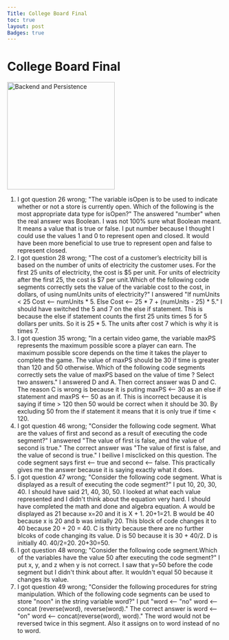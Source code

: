 ```yaml
---
Title: College Board Final
toc: true
layout: post
Badges: true
---
```


# College Board Final

<img src="https://jakewarren2414.github.io/FirstFastpages/images/FinalQuizResults.png" alt="Backend and Persistence" height="250">

1. I got question 26 wrong; "The variable isOpen is to be used to indicate whether or not a store is currently open. Which of the following is the most appropriate data type for isOpen?" The answered "number" when the real answer was Boolean. I was not 100% sure what Boolean meant. It means a value that is true or false. I put number because I thought I could use the values 1 and 0 to represent open and closed. It would have been more beneficial to use true to represent open and false to represent closed. 
2. I got question 28 wrong; "The cost of a customer’s electricity bill is based on the number of units of electricity the customer uses. For the first 25 units of electricity, the cost is $5 per unit. For units of electricity after the first 25, the cost is $7 per unit.Which of the following code segments correctly sets the value of the variable cost to the cost, in dollars, of using numUnits units of electricity?" I answered "If numUnits < 25 Cost <-- numUnits * 5. Else Cost <-- 25 * 7 + (numUnits - 25) * 5." I should have switched the 5 and 7 on the else if statement. This is because the else if statement counts the first 25 units times 5 for 5 dollars per units. So it is 25 * 5. The units after cost 7 which is why it is times 7. 
3. I got question 35 wrong; "In a certain video game, the variable maxPS represents the maximum possible score a player can earn. The maximum possible score depends on the time it takes the player to complete the game. The value of maxPS should be 30 if time is greater than 120 and 50 otherwise. Which of the following code segments correctly sets the value of maxPS based on the value of time ? Select two answers." I answered D and A. Then correct answer was D and C. The reason C is wrong is because it is puting maxPS <-- 30 as an else if statement and maxPS <-- 50 as an if. This is incorrect because it is saying if time > 120 then 50 would be correct when it should be 30. By excluding 50 from the if statement it means that it is only true if time < 120. 
4. I got question 46 wrong; "Consider the following code segment. What are the values of first and second as a result of executing the code segment?" I answered "The value of first is false, and the value of second is true." The correct answer was "The value of first is false, and the value of second is true." I beilive I misclicked on this question. The code segment says first <-- true and second <-- false. This practically gives me the answer because it is saying exactly what it does.
5. I got question 47 wrong; "Consider the following code segment. What is displayed as a result of executing the code segment?" I put 10, 20, 30, 40. I should have said 21, 40, 30, 50. I looked at what each value represented and I didn't think about the equation very hard. I should have completed the math and done and algebra equation. A would be displayed as 21 because x=20 and it is X + 1. 20+1=21. B would be 40 because x is 20 and b was intially 20. This block of code changes it to 40 because 20 + 20 = 40. C is thirty because there are no further blcoks of code changing its value. D is 50 because it is 30 + 40/2. D is initially 40. 40/2=20. 20+30=50. 
6. I got question 48 wrong; "Consider the following code segment.Which of the variables have the value 50 after executing the code segment?" I put x, y, and z when y is not correct. I saw that y=50 before the code segment but I didn't think about after. It wouldn't equal 50 because it changes its value. 
7. I got question 49 wrong; "Consider the following procedures for string manipulation. Which of the following code segments can be used to store "noon" in the string variable word?" I put "word <-- "no" word <-- concat (reverse(word), reverse(word)." The correct answer is word <-- "on" word <-- concat(reverse(word), word)." The word would not be reversed twice in this segment. Also it assigns on to word instead of no to word. 